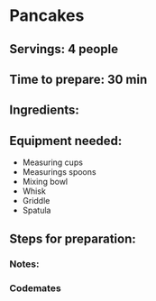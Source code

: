 # Pancakes

## Servings: 4 people

## Time to prepare: 30 min

## Ingredients:


## Equipment needed:
- Measuring cups
- Measurings spoons
- Mixing bowl
- Whisk
- Griddle
- Spatula

## Steps for preparation:



### Notes:



### Codemates #
